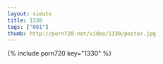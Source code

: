 ```yaml
--- 
layout: sieutv
title: 1330
tags: ["001"]
thumb: http://porn720.net/video/1330/poster.jpg
---
```

{% include porn720 key="1330" %} 
